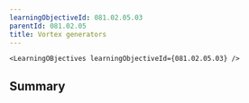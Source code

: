 ```yaml
---
learningObjectiveId: 081.02.05.03
parentId: 081.02.05
title: Vortex generators
---
```


```tsx eval
<LearningOBjectives learningObjectiveId={081.02.05.03} />
```

## Summary
